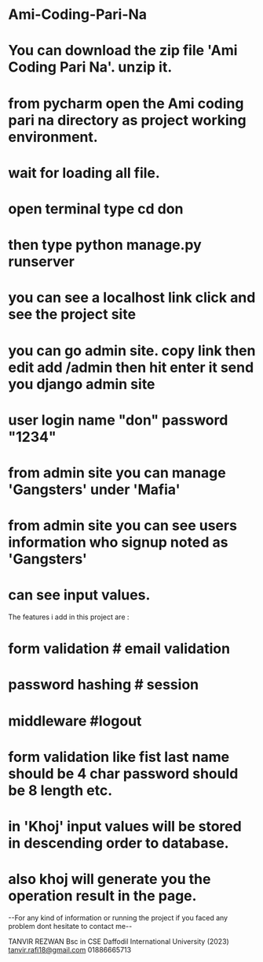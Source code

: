 # Ami-Coding-Pari-Na
# You can download the zip file 'Ami Coding Pari Na'. unzip it.
# from pycharm open the Ami coding pari na directory as project working environment.
# wait for loading all file.
# open terminal type cd don
# then type python manage.py runserver
# you can see a localhost link click and see the project site
# you can go admin site. copy link then edit add /admin then hit enter it send you django admin site
# user login name "don" password "1234"
# from admin site you can manage 'Gangsters' under 'Mafia'
# from admin site you can see users information who signup noted as 'Gangsters'
# can see input values.

The features i add in this project are : 
# form validation # email validation
# password hashing # session 
# middleware  #logout
# form validation like fist last name should be 4 char password should be 8 length etc.
# in 'Khoj' input values will be stored in descending order to database.
# also khoj will generate you the operation result in the page.


--For any kind of information or running the project if you faced any problem dont hesitate to contact me--


TANVIR REZWAN
Bsc in CSE Daffodil International University (2023)
tanvir.rafi18@gmail.com
01886665713
